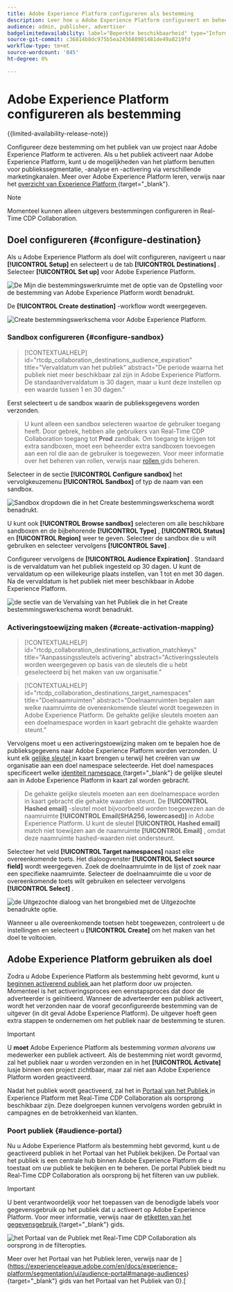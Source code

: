 ```yaml
---
title: Adobe Experience Platform configureren als bestemming
description: Leer hoe u Adobe Experience Platform configureert en beheert als een doel in Real-Time CDP Collaboration.
audience: admin, publisher, advertiser
badgelimitedavailability: label="Beperkte beschikbaarheid" type="Informative" url="https://helpx.adobe.com/legal/product-descriptions/real-time-customer-data-platform-collaboration.html newtab=true"
source-git-commit: c36814b8dc975b5ea243688981481de49a8219fd
workflow-type: tm+mt
source-wordcount: '845'
ht-degree: 0%

---
```


# Adobe Experience Platform configureren als bestemming

{{limited-availability-release-note}}

Configureer deze bestemming om het publiek van uw project naar Adobe Experience Platform te activeren. Als u het publiek activeert naar Adobe Experience Platform, kunt u de mogelijkheden van het platform benutten voor publiekssegmentatie, -analyse en -activering via verschillende marketingkanalen. Meer over Adobe Experience Platform leren, verwijs naar het [ overzicht van Experience Platform ](https://experienceleague.adobe.com/en/docs/experience-platform/landing/home){target="_blank"}.

>[!NOTE]
>
>Momenteel kunnen alleen uitgevers bestemmingen configureren in Real-Time CDP Collaboration.

## Doel configureren {#configure-destination}

Als u Adobe Experience Platform als doel wilt configureren, navigeert u naar **[!UICONTROL Setup]** en selecteert u de tab **[!UICONTROL Destinations]** . Selecteer **[!UICONTROL Set up]** voor Adobe Experience Platform.

![ De Mijn die bestemmingswerkruimte met de optie van de Opstelling voor de bestemming van Adobe Experience Platform wordt benadrukt.](/help/assets/destinations/adobe-experience-platform/setup-aep.png)

De **[!UICONTROL Create destination]** -workflow wordt weergegeven.

![ Create bestemmingswerkschema voor Adobe Experience Platform.](/help/assets/destinations/adobe-experience-platform/create-destination.png)

### Sandbox configureren {#configure-sandbox}

>[!CONTEXTUALHELP]
>id="rtcdp_collaboration_destinations_audience_expiration"
>title="Vervaldatum van het publiek"
>abstract="De periode waarna het publiek niet meer beschikbaar zal zijn in Adobe Experience Platform. De standaardvervaldatum is 30 dagen, maar u kunt deze instellen op een waarde tussen 1 en 30 dagen."

Eerst selecteert u de sandbox waarin de publieksgegevens worden verzonden.

>
>
>U kunt alleen een sandbox selecteren waartoe de gebruiker toegang heeft. Door gebrek, hebben alle gebruikers van Real-Time CDP Collaboration toegang tot **Prod** zandbak. Om toegang te krijgen tot extra sandboxen, moet een beheerder extra sandboxen toevoegen aan een rol die aan de gebruiker is toegewezen. Voor meer informatie over het beheren van rollen, verwijs naar [ rollen ](../permissions/manage-roles.md) gids beheren.

Selecteer in de sectie **[!UICONTROL Configure sandbox]** het vervolgkeuzemenu **[!UICONTROL Sandbox]** of typ de naam van een sandbox.

![ Sandbox dropdown die in het Create bestemmingswerkschema wordt benadrukt.](/help/assets/destinations/adobe-experience-platform/select-sandbox.png)

U kunt ook **[!UICONTROL Browse sandbox]** selecteren om alle beschikbare sandboxen en de bijbehorende **[!UICONTROL Type]** , **[!UICONTROL Status]** en **[!UICONTROL Region]** weer te geven. Selecteer de sandbox die u wilt gebruiken en selecteer vervolgens **[!UICONTROL Save]** .

Configureer vervolgens de **[!UICONTROL Audience Expiration]** . Standaard is de vervaldatum van het publiek ingesteld op 30 dagen. U kunt de vervaldatum op een willekeurige plaats instellen, van 1 tot en met 30 dagen. Na de vervaldatum is het publiek niet meer beschikbaar in Adobe Experience Platform.

![ de sectie van de Vervalsing van het Publiek die in het Create bestemmingswerkschema wordt benadrukt.](/help/assets/destinations/adobe-experience-platform/audience-expiration.png)

### Activeringstoewijzing maken {#create-activation-mapping}

>[!CONTEXTUALHELP]
>id="rtcdp_collaboration_destinations_activation_matchkeys"
>title="Aanpassingssleutels activering"
>abstract="Activeringssleutels worden weergegeven op basis van de sleutels die u hebt geselecteerd bij het maken van uw organisatie."

>[!CONTEXTUALHELP]
>id="rtcdp_collaboration_destinations_target_namespaces"
>title="Doelnaamruimten"
>abstract="Doelnaamruimten bepalen aan welke naamruimte de overeenkomende sleutel wordt toegewezen in Adobe Experience Platform. De gehakte gelijke sleutels moeten aan een doelnamespace worden in kaart gebracht die gehakte waarden steunt."

Vervolgens moet u een activeringstoewijzing maken om te bepalen hoe de publieksgegevens naar Adobe Experience Platform worden verzonden. U kunt elk [ gelijke sleutel ](../setup/onboard-organization.md#set-up-match-keys) in kaart brengen u terwijl het creëren van uw organisatie aan een doel namespace selecteerde. Het doel namespaces specificeert welke [ identiteit namespace ](https://experienceleague.adobe.com/en/docs/experience-platform/identity/features/namespaces#standard){target="_blank"} de gelijke sleutel aan in Adobe Experience Platform in kaart zal worden gebracht.

>
>
>De gehakte gelijke sleutels moeten aan een doelnamespace worden in kaart gebracht die gehakte waarden steunt. De **[!UICONTROL Hashed email]** -sleutel moet bijvoorbeeld worden toegewezen aan de naamruimte **[!UICONTROL Email(SHA256, lowercased)]** in Adobe Experience Platform. U kunt de sleutel **[!UICONTROL Hashed email]** match niet toewijzen aan de naamruimte **[!UICONTROL Email]** , omdat deze naamruimte hashed-waarden niet ondersteunt.

Selecteer het veld **[!UICONTROL Target namespaces]** naast elke overeenkomende toets. Het dialoogvenster **[!UICONTROL Select source field]** wordt weergegeven. Zoek de doelnaamruimte in de lijst of zoek naar een specifieke naamruimte. Selecteer de doelnaamruimte die u voor de overeenkomende toets wilt gebruiken en selecteer vervolgens **[!UICONTROL Select]** .

![ de Uitgezochte dialoog van het brongebied met de Uitgezochte benadrukte optie.](/help/assets/destinations/adobe-experience-platform/select-target-namespace.png)

Wanneer u alle overeenkomende toetsen hebt toegewezen, controleert u de instellingen en selecteert u **[!UICONTROL Create]** om het maken van het doel te voltooien.

## Adobe Experience Platform gebruiken als doel

Zodra u Adobe Experience Platform als bestemming hebt gevormd, kunt u [ beginnen activerend publiek ](../collaborate/activate.md) aan het platform door uw projecten. Momenteel is het activeringsproces een eenstapsproces dat door de adverteerder is geïnitieerd. Wanneer de adverteerder een publiek activeert, wordt het verzonden naar de vooraf geconfigureerde bestemming van de uitgever (in dit geval Adobe Experience Platform). De uitgever hoeft geen extra stappen te ondernemen om het publiek naar de bestemming te sturen.

>[!IMPORTANT]
>
>U **moet** Adobe Experience Platform als bestemming *vormen alvorens* uw medewerker een publiek activeert. Als de bestemming niet wordt gevormd, zal het publiek naar u worden verzonden en in het **[!UICONTROL Activate]** lusje binnen een project zichtbaar, maar zal niet aan Adobe Experience Platform worden geactiveerd.

Nadat het publiek wordt geactiveerd, zal het in [ Portaal van het Publiek ](#audience-portal) in Experience Platform met Real-Time CDP Collaboration als oorsprong beschikbaar zijn.  Deze doelgroepen kunnen vervolgens worden gebruikt in campagnes en de betrokkenheid van klanten.

### Poort publiek {#audience-portal}

Nu u Adobe Experience Platform als bestemming hebt gevormd, kunt u de geactiveerd publiek in het Portaal van het Publiek bekijken. De Portaal van het publiek is een centrale hub binnen Adobe Experience Platform die u toestaat om uw publiek te bekijken en te beheren. De portal Publiek biedt nu Real-Time CDP Collaboration als oorsprong bij het filteren van uw publiek.

>[!IMPORTANT]
>
>U bent verantwoordelijk voor het toepassen van de benodigde labels voor gegevensgebruik op het publiek dat u activeert op Adobe Experience Platform. Voor meer informatie, verwijs naar de [ etiketten van het gegevensgebruik ](https://experienceleague.adobe.com/en/docs/experience-platform/data-governance/labels/overview){target="_blank"} gids.

![ het Portaal van de Publiek met Real-Time CDP Collaboration als oorsprong in de filteropties.](/help/assets/destinations/adobe-experience-platform/audience-portal.png)

Meer over het Portaal van het Publiek leren, verwijs naar de ](https://experienceleague.adobe.com/en/docs/experience-platform/segmentation/ui/audience-portal#manage-audiences){target="_blank"} gids van het Portaal van het Publiek van 0}.[
